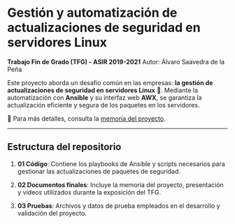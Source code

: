 # Gestión y automatización de actualizaciones de seguridad en servidores Linux
**Trabajo Fin de Grado (TFG) - ASIR 2019-2021**
Autor: Álvaro Saavedra de la Peña

Este proyecto aborda un desafío común en las empresas: **la gestión de actualizaciones de seguridad en servidores Linux** 🐧.
Mediante la automatización con **Ansible** y su interfaz web **AWX**, se garantiza la actualización eficiente y segura de los paquetes en los servidores.

📖 Para más detalles, consulta la [memoria del proyecto](./02%20Documentos%20finales/01%20Memoria%20-%20Gestión%20y%20automatización%20de%20las%20actualizaciones%20de%20seguridad.pdf).

---

## Estructura del repositorio

1. **01 Código**: Contiene los playbooks de Ansible y scripts necesarios para gestionar las actualizaciones de paquetes de seguridad.

2. **02 Documentos finales**: Incluye la memoria del proyecto, presentación y vídeos utilizados durante la exposición del TFG.

3. **03 Pruebas**: Archivos y datos de prueba empleados en el desarrollo y validación del proyecto.